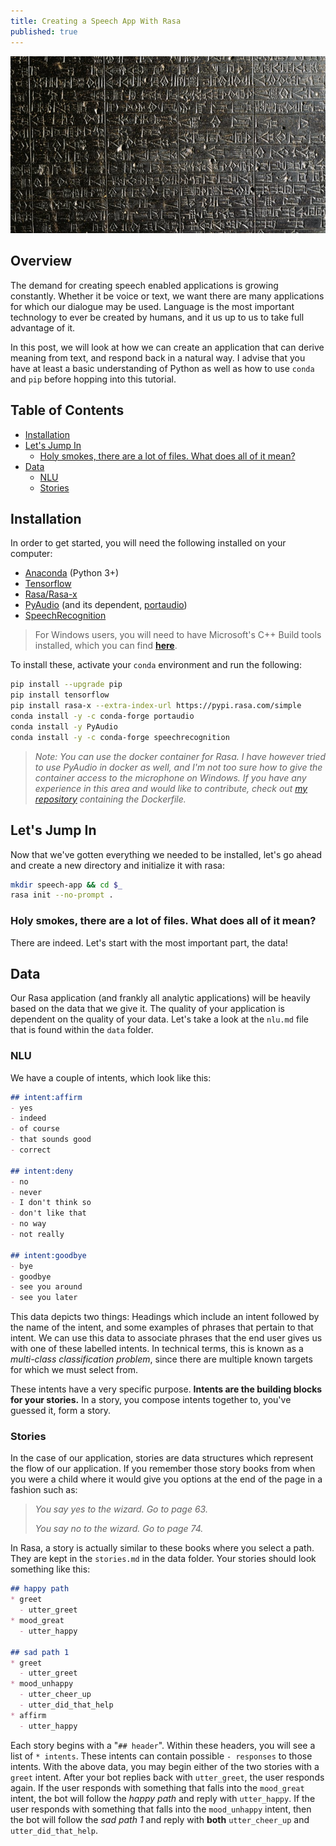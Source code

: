 ```yaml
---
title: Creating a Speech App With Rasa
published: true
---
```


![Code of Hammurabi](/assets/code-of-hammurabi.jpg)

## Overview

The demand for creating speech enabled applications is growing constantly. Whether it be voice or text, we want there are many applications for which our dialogue may be used. Language is the most important technology to ever be created by humans, and it us up to us to take full advantage of it.

In this post, we will look at how we can create an application that can derive meaning from text, and respond back in a natural way. I advise that you have at least a basic understanding of Python as well as how to use `conda` and `pip` before hopping into this tutorial.

## Table of Contents

- [Installation](#installation)
- [Let's Jump In](#lets-jump-in)
  - [Holy smokes, there are a lot of files. What does all of it mean?](#holy-smokes-there-are-a-lot-of-files-what-does-all-of-it-mean)
- [Data](#data)
  - [NLU](#nlu)
  - [Stories](#stories)

## Installation

In order to get started, you will need the following installed on your computer:

- [Anaconda](https://www.anaconda.com/distribution/) (Python 3+)
- [Tensorflow](https://www.tensorflow.org/install)
- [Rasa/Rasa-x](https://rasa.com/docs/rasa/user-guide/installation/)
- [PyAudio](https://pypi.org/project/PyAudio/) (and its dependent, [portaudio](http://www.portaudio.com/))
- [SpeechRecognition](https://pypi.org/project/SpeechRecognition/)

> For Windows users, you will need to have Microsoft's C++ Build tools installed, which you can find [__here__](https://visualstudio.microsoft.com/downloads/).

To install these, activate your `conda` environment and run the following:

```sh
pip install --upgrade pip
pip install tensorflow
pip install rasa-x --extra-index-url https://pypi.rasa.com/simple
conda install -y -c conda-forge portaudio
conda install -y PyAudio
conda install -y -c conda-forge speechrecognition
```

> _Note: You can use the docker container for Rasa. I have however tried to use PyAudio in docker as well, and I'm not too sure how to give the container access to the microphone on Windows. If you have any experience in this area and would like to contribute, check out [my repository](https://github.com/jharrilim/RasaDocker) containing the Dockerfile._

## Let's Jump In

Now that we've gotten everything we needed to be installed, let's go ahead and create a new directory and initialize it with rasa:

```sh
mkdir speech-app && cd $_
rasa init --no-prompt .
```

### Holy smokes, there are a lot of files. What does all of it mean?

There are indeed. Let's start with the most important part, the data!

## Data

Our Rasa application (and frankly all analytic applications) will be heavily based on the data that we give it. The quality of your application is dependent on the quality of your data. Let's take a look at the `nlu.md` file that is found within the `data` folder.

### NLU

We have a couple of intents, which look like this:

```md
## intent:affirm
- yes
- indeed
- of course
- that sounds good
- correct

## intent:deny
- no
- never
- I don't think so
- don't like that
- no way
- not really

## intent:goodbye
- bye
- goodbye
- see you around
- see you later
```

This data depicts two things: Headings which include an intent followed by the name of the intent, and some examples of phrases that pertain to that intent. We can use this data to associate phrases that the end user gives us with one of these labelled intents. In technical terms, this is known as a _multi-class classification problem_, since there are multiple known targets for which we must select from.

These intents have a very specific purpose. __Intents are the building blocks for your stories.__ In a story, you compose intents together to, you've guessed it, form a story.

### Stories

In the case of our application, stories are data structures which represent the flow of our application. If you remember those story books from when you were a child where it would give you options at the end of the page in a fashion such as:

> _You say yes to the wizard. Go to page 63._
>
> _You say no to the wizard. Go to page 74._

In Rasa, a story is actually similar to these books where you select a path. They are kept in the `stories.md` in the data folder. Your stories should look something like this:

```md
## happy path
* greet
  - utter_greet
* mood_great
  - utter_happy

## sad path 1
* greet
  - utter_greet
* mood_unhappy
  - utter_cheer_up
  - utter_did_that_help
* affirm
  - utter_happy
```

Each story begins with a "`## header`". Within these headers, you will see a list of `* intents`. These intents can contain possible `- responses` to those intents. With the above data, you may begin either of the two stories with a `greet` intent. After your bot replies back with `utter_greet`, the user responds again. If the user responds with something that falls into the `mood_great` intent, the bot will follow the _happy path_ and reply with `utter_happy`. If the user responds with something that falls into the `mood_unhappy` intent, then the bot will follow the _sad path 1_ and reply with __both__ `utter_cheer_up` and `utter_did_that_help`.
